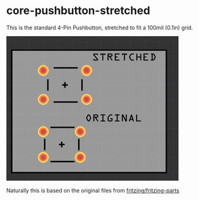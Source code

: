 # core-pushbutton-stretched
This is the standard 4-Pin Pushbutton, stretched to fit a 100mil (0.1in)
grid.

![The PCB in Fritzing](screenshot_pcb.png)

Naturally this is based on the original files from [fritzing/fritzing-parts](https://github.com/fritzing/fritzing-parts/)